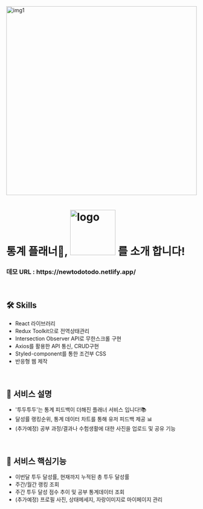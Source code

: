 
<img width='100%' height='500' src='https://user-images.githubusercontent.com/98303004/194334684-7ee7e923-9abd-4260-b3a6-256ee2c65682.png' alt='img1'/>
<br/>
<h1>통계 플래너📑, <img width='120px' src='https://user-images.githubusercontent.com/98303004/194283462-7d70182b-d4d9-4291-b050-5983b0177374.png' alt='logo'/> 를 소개 합니다!</h1>
<h3> 데모 URL : https://newtodotodo.netlify.app/ </h3>
<br/>
<h2>🛠 Skills </h2>
<ul>
  <li>React 라이브러리</li>
   <li>Redux Toolkit으로 전역상태관리</li>
  <li>Intersection Observer API로 무한스크롤 구현</li>
  <li>Axios를 활용한 API 통신, CRUD구현</li>
  <li> Styled-component를 통한 조건부 CSS</li>
  <li>반응형 웹 제작</li>
</ul>
<br/>
<h2>📝 서비스 설명 </h2>
<ul>
<li>'투두투두'는 통계 피드백이 더해진 플래너 서비스 입니다!📚</li>
<li> 달성률 랭킹순위, 통계 데이터 차트를 통해 유저 피드백 제공 📊</li>
<li>(추가예정) 공부 과정/결과나 수험생활에 대한 사진을 업로드 및 공유 기능</li>
</ul>
<br/>
<h2>🔎 서비스 핵심기능 </h2>
<ul>
  <li>이번달 투두 달성률, 현재까지 누적된 총 투두 달성률</li>
  <li>주간/월간 랭킹 조회</li>
  <li>주간 투두 달성 점수 추이 및 공부 통계데이터 조회</li>
  <li>(추가예정) 프로필 사진, 상태메세지, 자랑이미지로 마이페이지 관리</li>
</ul>

